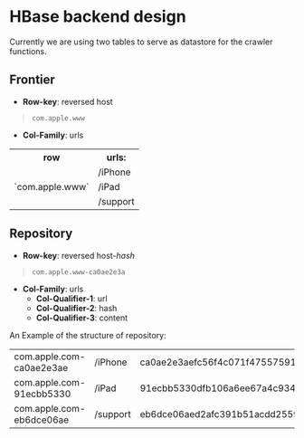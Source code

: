 # HBase backend design
Currently we are using two tables to serve as datastore for the crawler functions.

## Frontier

+ **Row-key**: reversed host <br/>
>`com.apple.www`

+ **Col-Family**: urls<br/>

<table>
  <tr>
    <th>row</th>
    <th>urls:</th>
  </tr>
  <tr>
    <td rowspan="3">`com.apple.www`</td>
    <td>/iPhone</td>
  </tr>
  <tr>
    <td>/iPad</td>
  </tr>
  <tr>
    <td>/support</td>
  </tr>
</table>

## Repository
+ **Row-key**: reversed host-*hash* <br/>
>`com.apple.www-ca0ae2e3a`
+ **Col-Family**: urls<br/>
    + **Col-Qualifier-1**: url<br/>
    + **Col-Qualifier-2**: hash<br/>      
    + **Col-Qualifier-3**: content<br/>

An Example of the structure of repository:

<table>
<tr>
  <td>com.apple.com-ca0ae2e3ae</td>
  <td>/iPhone</td>
  <td>ca0ae2e3aefc56f4c071f475575915bc05074ba4</td>
  <td>html content</td>
</tr>
<tr>
  <td>com.apple.com-91ecbb5330</td>
  <td>/iPad</td>
  <td>91ecbb5330dfb106a6ee67a4c934f1305b50f40a</td>
  <td>html content</td>
</tr>
<tr>
  <td>com.apple.com-eb6dce06ae</td>
  <td>/support</td>
  <td>eb6dce06aed2afc391b51acdd255976c818b8d97</td>
  <td>html content</td>
</tr>
</table>